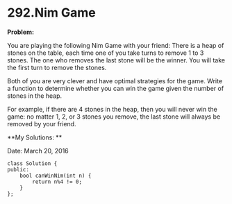 # 292.Nim Game

**Problem:**

You are playing the following Nim Game with your friend: There is a heap of stones on the table, each time one of you take turns to remove 1 to 3 stones. The one who removes the last stone will be the winner. You will take the first turn to remove the stones.

Both of you are very clever and have optimal strategies for the game. Write a function to determine whether you can win the game given the number of stones in the heap.

For example, if there are 4 stones in the heap, then you will never win the game: no matter 1, 2, or 3 stones you remove, the last stone will always be removed by your friend.

**My Solutions: **

Date: March 20, 2016

    class Solution {
    public:
        bool canWinNim(int n) {
            return n%4 != 0;
        }
    };

